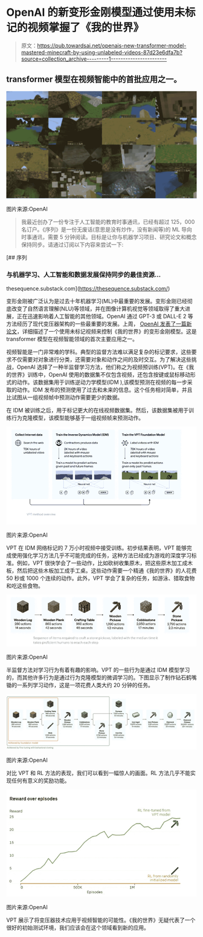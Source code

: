 # OpenAI 的新变形金刚模型通过使用未标记的视频掌握了《我的世界》

> 原文：<https://pub.towardsai.net/openais-new-transformer-model-mastered-minecraft-by-using-unlabeled-videos-87d23e6dfa7b?source=collection_archive---------1----------------------->

## transformer 模型在视频智能中的首批应用之一。

![](img/638f43f81ff2ddda3fce84efc3cedc91.png)

图片来源:OpenAI

> 我最近创办了一份专注于人工智能的教育时事通讯，已经有超过 125，000 名订户。《序列》是一份无废话(意思是没有炒作，没有新闻等)的 ML 导向时事通讯，需要 5 分钟阅读。目标是让你与机器学习项目、研究论文和概念保持同步。请通过订阅以下内容来尝试一下:

[](https://thesequence.substack.com/) [## 序列

### 与机器学习、人工智能和数据发展保持同步的最佳资源…

thesequence.substack.com](https://thesequence.substack.com/) 

变形金刚被广泛认为是过去十年机器学习(ML)中最重要的发展。变形金刚已经彻底改变了自然语言理解(NLU)等领域，并在图像计算机视觉等领域取得了重大进展，正在迅速影响着人工智能的其他领域。OpenAI 通过 GPT-3 或 DALL-E 2 等方法经历了现代变压器架构的一些最重要的发展。上周， [OpenAI 发表了一篇新论文](https://arxiv.org/pdf/2206.11795.pdf)，详细描述了一个使用未标记视频来控制《我的世界》的变形金刚模型。这是 transformer 模型在视频智能领域的首次主要应用之一。

视频智能是一门非常难的学科。典型的监督方法难以满足复杂的标记要求，这些要求不仅需要对对象进行分类，还需要对象和动作之间的及时交互。为了解决这些挑战，OpenAI 选择了一种半监督学习方法，他们称之为视频预训练(VPT)。在《我的世界》训练中，OpenAI 使用的数据集不仅包含视频，还包含按键或鼠标移动形式的动作。该数据集用于训练逆动力学模型(IDM ),该模型预测在视频的每一步采取的动作。IDM 发布的预测使用了过去和未来的信息。这个任务相对简单，并且比试图从一组视频帧中预测动作需要更少的数据。

在 IDM 被训练之后，用于标记更大的在线视频数据集。然后，该数据集被用于训练行为克隆模型，该模型能够基于一组视频帧来预测动作。

![](img/78dd44ec0e7b574be6dc7d3ba10420b2.png)

图片来源:OpenAI

VPT 在 IDM 网络标记的 7 万小时视频中接受训练。初步结果表明，VPT 能够完成使用强化学习方法几乎不可能完成的任务，这种方法已经成为游戏的深度学习标准。例如，VPT 很快学会了一些动作，比如砍树收集原木，把这些原木加工成木板，然后把这些木板加工成手工桌。这些动作需要一个精通《我的世界》的人花费 50 秒或 1000 个连续的动作。此外，VPT 学会了复杂的任务，如游泳、猎取食物和吃这些食物。

![](img/a601c6c9dc4167a3215536c8a01c0b2b.png)

图片来源:OpenAI

半监督方法对学习行为有着有趣的影响。VPT 的一些行为是通过 IDM 模型学习的，而其他许多行为是通过行为克隆模型的微调学习的。下图显示了制作钻石鹤嘴锄的一系列学习动作，这是一项花费人类大约 20 分钟的任务。

![](img/6ae3abb9484c375b30acd80cd88b5bdc.png)

图片来源:OpenAI

对比 VPT 和 RL 方法的表现，我们可以看到一幅惊人的画面。RL 方法几乎不能实现任何有意义的奖励功能。

![](img/45be9a1c30ebec958c247e39e98917d0.png)

图片来源:OpenAI

VPT 展示了将变压器技术应用于视频智能的可能性。《我的世界》无疑代表了一个很好的初始测试环境，我们应该会在这个领域看到新的应用。